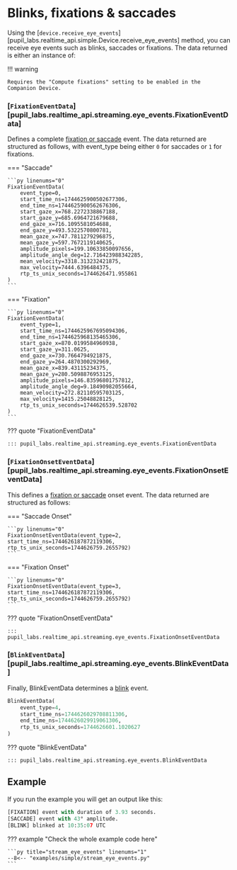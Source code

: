# Blinks, fixations & saccades

<!-- badge:product Neon -->
<!-- badge:companion +2.9.0 -->
<!-- badge:version +1.5.0 -->

Using the [`device.receive_eye_events`][pupil_labs.realtime_api.simple.Device.receive_eye_events] method, you can receive
eye events such as blinks, saccades or fixations. The data returned is either an instance of:

!!! warning

    Requires the "Compute fixations" setting to be enabled in the Companion Device.

### [`FixationEventData`][pupil_labs.realtime_api.streaming.eye_events.FixationEventData]

Defines a complete [fixation or saccade](https://docs.pupil-labs.com/neon/data-collection/data-streams/#fixations-saccades)
event. The data returned are structured as follows, with event_type being either `0` for saccades or `1` for fixations.

=== "Saccade"

    ```py linenums="0"
    FixationEventData(
    	event_type=0,
    	start_time_ns=1744625900502677306,
    	end_time_ns=1744625900562676306,
    	start_gaze_x=768.2272338867188,
    	start_gaze_y=685.6964721679688,
    	end_gaze_x=716.1095581054688,
    	end_gaze_y=493.5322570800781,
    	mean_gaze_x=747.7811279296875,
    	mean_gaze_y=597.7672119140625,
    	amplitude_pixels=199.10633850097656,
    	amplitude_angle_deg=12.716423988342285,
    	mean_velocity=3318.313232421875,
    	max_velocity=7444.6396484375,
    	rtp_ts_unix_seconds=1744626471.955861
    )
    ```

=== "Fixation"

    ```py linenums="0"
    FixationEventData(
    	event_type=1,
    	start_time_ns=1744625967695094306,
    	end_time_ns=1744625968135465306,
    	start_gaze_x=870.0199584960938,
    	start_gaze_y=311.0625,
    	end_gaze_x=730.7664794921875,
    	end_gaze_y=264.4870300292969,
    	mean_gaze_x=839.43115234375,
    	mean_gaze_y=280.5098876953125,
    	amplitude_pixels=146.83596801757812,
    	amplitude_angle_deg=9.18490982055664,
    	mean_velocity=272.82110595703125,
    	max_velocity=1415.25048828125,
    	rtp_ts_unix_seconds=1744626539.528702
    )
    ```

??? quote "FixationEventData"

    ::: pupil_labs.realtime_api.streaming.eye_events.FixationEventData

### [`FixationOnsetEventData`][pupil_labs.realtime_api.streaming.eye_events.FixationOnsetEventData]

This defines a [fixation or saccade](https://docs.pupil-labs.com/neon/data-collection/data-streams/#fixations-saccades)
onset event. The data returned are structured as follows:

=== "Saccade Onset"

    ```py linenums="0"
    FixationOnsetEventData(event_type=2, start_time_ns=1744626187872119306, rtp_ts_unix_seconds=1744626759.2655792)
    ```

=== "Fixation Onset"

    ```py linenums="0"
    FixationOnsetEventData(event_type=3, start_time_ns=1744626187872119306, rtp_ts_unix_seconds=1744626759.2655792)
    ```

??? quote "FixationOnsetEventData"

    ::: pupil_labs.realtime_api.streaming.eye_events.FixationOnsetEventData

### [`BlinkEventData`][pupil_labs.realtime_api.streaming.eye_events.BlinkEventData]

Finally, BlinkEventData determines a [blink](https://docs.pupil-labs.com/neon/data-collection/data-streams/#blinks) event.

```py linenums="0"
BlinkEventData(
	event_type=4,
	start_time_ns=1744626029708811306,
	end_time_ns=1744626029919061306,
	rtp_ts_unix_seconds=1744626601.1020627
)
```

??? quote "BlinkEventData"

    ::: pupil_labs.realtime_api.streaming.eye_events.BlinkEventData

## Example

If you run the example you will get an output like this:

```py linenums="0"
[FIXATION] event with duration of 3.93 seconds.
[SACCADE] event with 43° amplitude.
[BLINK] blinked at 10:35:07 UTC
```

??? example "Check the whole example code here"

    ```py title="stream_eye_events" linenums="1"
    --8<-- "examples/simple/stream_eye_events.py"
    ```
